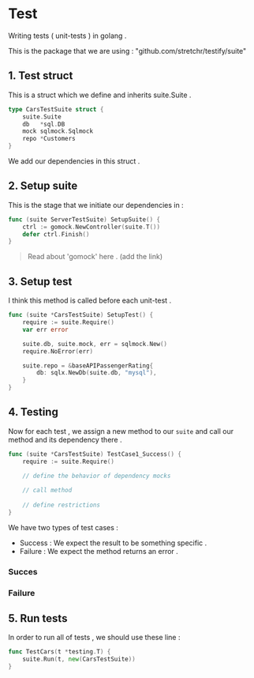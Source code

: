 # Test

Writing tests ( unit-tests ) in golang . 

This is the package that we are using : "github.com/stretchr/testify/suite"

## 1. Test struct

This is a struct which we define and inherits suite.Suite . 

```go
type CarsTestSuite struct {
	suite.Suite
	db   *sql.DB
	mock sqlmock.Sqlmock
	repo *Customers
}
```

We add our dependencies in this struct .

## 2. Setup suite

This is the stage that we initiate our dependencies in :

```go
func (suite ServerTestSuite) SetupSuite() {
	ctrl := gomock.NewController(suite.T())
	defer ctrl.Finish()
}
```

> Read about 'gomock' here . (add the link)

## 3. Setup test

I think this method is called before each unit-test . 

```go
func (suite *CarsTestSuite) SetupTest() {
	require := suite.Require()
	var err error

	suite.db, suite.mock, err = sqlmock.New()
	require.NoError(err)

	suite.repo = &baseAPIPassengerRating{
		db: sqlx.NewDb(suite.db, "mysql"),
	}
}

```

## 4. Testing

Now for each test , we assign a new method to our `suite` and call our method and its dependency there . 

```go
func (suite *CarsTestSuite) TestCase1_Success() {
	require := suite.Require()

	// define the behavior of dependency mocks
	
	// call method 
	
	// define restrictions
}
```

We have two types of test cases : 
* Success : We expect the result to be something specific . 
* Failure : We expect the method returns an error .

### Succes

### Failure

## 5. Run tests
In order to run all of tests , we should use these line : 
```go
func TestCars(t *testing.T) {
	suite.Run(t, new(CarsTestSuite))
}
```
